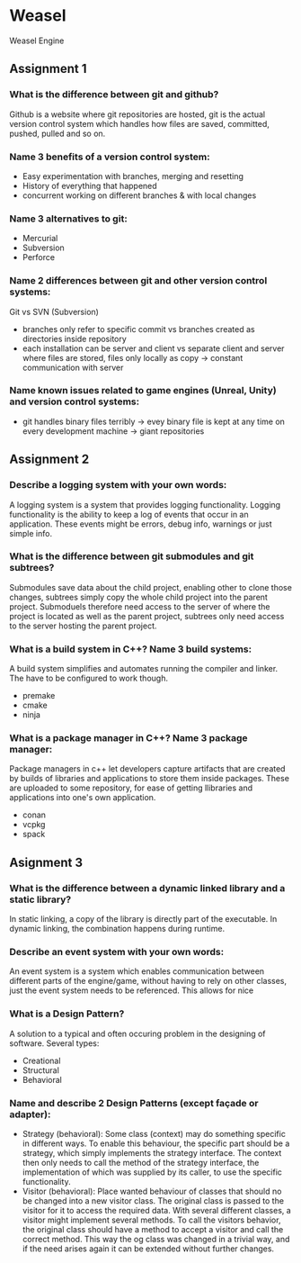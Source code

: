 # Weasel
Weasel Engine

## Assignment 1

### What is the difference between git and github?
Github is a website where git repositories are hosted, git is the actual version control system which handles how files are saved, committed, pushed, pulled and so on.
### Name 3 benefits of a version control system:
- Easy experimentation with branches, merging and resetting
- History of everything that happened
- concurrent working on different branches & with local changes
### Name 3 alternatives to git:
- Mercurial
- Subversion
- Perforce
### Name 2 differences between git and other version control systems:
Git vs SVN (Subversion)
- branches only refer to specific commit vs branches created as directories inside repository
- each installation can be server and client vs separate client and server where files are stored, files only locally as copy -> constant communication with server
### Name known issues related to game engines (Unreal, Unity) and version control systems:
- git handles binary files terribly -> evey binary file is kept at any time on every development machine -> giant repositories


## Assignment 2

### Describe a logging system with your own words:
A logging system is a system that provides logging functionality. Logging functionality is the ability to keep a log of events that occur in an application. These events might be errors, debug info, warnings or just simple info. 
### What is the difference between git submodules and git subtrees?
Submodules save data about the child project, enabling other to clone those changes, subtrees simply copy the whole child project into the parent project. 
Submoduels therefore need access to the server of where the project is located as well as the parent project, subtrees only need access to the server hosting the parent project.
### What is a build system in C++? Name 3 build systems:
A build system simplifies and automates running the compiler and linker. The have to be configured to work though.
- premake
- cmake 
- ninja
### What is a package manager in C++? Name 3 package manager:
Package managers in c++ let developers capture artifacts that are created by builds of libraries and applications to store them inside packages. These are uploaded to some repository, for ease of getting llibraries and applications into one's own application.
- conan
- vcpkg
- spack

## Asignment 3

### What is the difference between a dynamic linked library and a static library?
In static linking, a copy of the library is directly part of the executable. In dynamic linking, the combination happens during runtime.
### Describe an event system with your own words:
An event system is a system which enables communication between different parts of the engine/game, without having to rely on other classes, just the event system needs to be referenced. This allows for nice
### What is a Design Pattern?
A solution to a typical and often occuring problem in the designing of software. Several types: 
- Creational
- Structural
- Behavioral
### Name and describe 2 Design Patterns (except façade or adapter):
- Strategy (behavioral): Some class (context) may do something specific in different ways. To enable this behaviour, the specific part should be a strategy, which simply implements the strategy interface. The context then only needs to call the method of the strategy interface, the implementation of which was supplied by its caller, to use the specific functionality. 
- Visitor (behavioral): Place wanted behaviour of classes that should no be changed into a new visitor class. The original class is passed to the visitor for it to access the required data. With several different classes, a visitor might implement several methods.
To call the visitors behavior, the original class should have a method to accept a visitor and call the correct method. This way the og class was changed in a trivial way, and if the need arises again it can be extended without further changes. 
